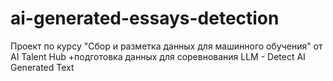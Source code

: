 # ai-generated-essays-detection
Проект по курсу "Сбор и разметка данных для машинного обучения" от AI Talent Hub +подготовка данных для соревнования LLM - Detect AI Generated Text
